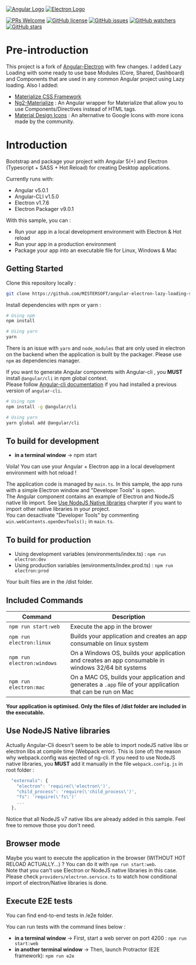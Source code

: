 [![Angular Logo](./logo-angular.jpg)](https://angular.io/) [![Electron Logo](./logo-electron.jpg)](https://electron.atom.io/)


[![PRs Welcome](https://img.shields.io/badge/PRs-welcome-brightgreen.svg?style=flat-square)](http://makeapullrequest.com)
[![GitHub license](https://img.shields.io/github/license/MISTERSOFT/angular-electron-lazy-loading-scaffold.svg)](https://github.com/MISTERSOFT/angular-electron-lazy-loading-scaffold/blob/master/LICENSE.md)
[![GitHub issues](https://img.shields.io/github/issues/MISTERSOFT/angular-electron-lazy-loading-scaffold.svg)](https://github.com/MISTERSOFT/angular-electron-lazy-loading-scaffold/issues)
[![GitHub watchers](https://img.shields.io/github/watchers/MISTERSOFT/angular-electron-lazy-loading-scaffold.svg)](https://github.com/MISTERSOFT/angular-electron-lazy-loading-scaffold/watchers)
[![GitHub stars](https://img.shields.io/github/stars/MISTERSOFT/angular-electron-lazy-loading-scaffold.svg)](https://github.com/MISTERSOFT/angular-electron-lazy-loading-scaffold/stargazers)

# Pre-introduction

This project is a fork of [Angular-Electron](https://github.com/maximegris/angular-electron) with few changes. I added Lazy Loading with some ready to use base Modules (Core, Shared, Dashboard) and Components that are used in any common Angular project using Lazy loading. Also I added:
* [Materialize CSS Framework](http://materializecss.com/)
* [Ng2-Materialize](https://www.npmjs.com/package/ng2-materialize) : An Angular wrapper for Materialize that allow you to use Components/Directives instead of HTML tags.
* [Material Design Icons](https://materialdesignicons.com/) : An alternative to Google Icons with more icons made by the community.

# Introduction

Bootstrap and package your project with Angular 5(+) and Electron (Typescript + SASS + Hot Reload) for creating Desktop applications.

Currently runs with:

- Angular v5.0.1
- Angular-CLI v1.5.0
- Electron v1.7.6
- Electron Packager v9.0.1

With this sample, you can :

- Run your app in a local development environment with Electron & Hot reload
- Run your app in a production environment
- Package your app into an executable file for Linux, Windows & Mac

## Getting Started

Clone this repository locally :

``` bash
git clone https://github.com/MISTERSOFT/angular-electron-lazy-loading-scaffold.git
```

Install dependencies with npm or yarn :

``` bash
# Using npm
npm install

# Using yarn
yarn
```

There is an issue with `yarn` and `node_modules` that are only used in electron on the backend when the application is built by the packager. Please use `npm` as dependencies manager.

If you want to generate Angular components with Angular-cli , you **MUST** install `@angular/cli` in npm global context.  
Please follow [Angular-cli documentation](https://github.com/angular/angular-cli) if you had installed a previous version of `angular-cli`.

``` bash
# Using npm
npm install -g @angular/cli

# Using yarn
yarn global add @angular/cli
```

## To build for development

- **in a terminal window** -> npm start  

Voila! You can use your Angular + Electron app in a local development environment with hot reload !

The application code is managed by `main.ts`. In this sample, the app runs with a simple Electron window and "Developer Tools" is open.  
The Angular component contains an example of Electron and NodeJS native lib import. See [Use NodeJS Native libraries](#use-nodejs-native-libraries) charpter if you want to import other native libraries in your project.  
You can desactivate "Developer Tools" by commenting `win.webContents.openDevTools();` in `main.ts`.

## To build for production

- Using development variables (environments/index.ts) :  `npm run electron:dev`
- Using production variables (environments/index.prod.ts) :  `npm run electron:prod`

Your built files are in the /dist folder.

## Included Commands

|Command|Description|
|--|--|
|`npm run start:web`| Execute the app in the brower |
|`npm run electron:linux`| Builds your application and creates an app consumable on linux system |
|`npm run electron:windows`| On a Windows OS, builds your application and creates an app consumable in windows 32/64 bit systems |
|`npm run electron:mac`|  On a MAC OS, builds your application and generates a `.app` file of your application that can be run on Mac |

**Your application is optimised. Only the files of /dist folder are included in the executable.**

## Use NodeJS Native libraries

Actually Angular-Cli doesn't seem to be able to import nodeJS native libs or electron libs at compile time (Webpack error). This is (one of) the reason why webpack.config was ejected of ng-cli.
If you need to use NodeJS native libraries, you **MUST** add it manually in the file `webpack.config.js` in root folder :

```javascript
  "externals": {
    "electron": 'require(\'electron\')',
    "child_process": 'require(\'child_process\')',
    "fs": 'require(\'fs\')'
    ...
  },
```

Notice that all NodeJS v7 native libs are already added in this sample. Feel free to remove those you don't need.

## Browser mode

Maybe you want to execute the application in the browser (WITHOUT HOT RELOAD ACTUALLY...) ? You can do it with `npm run start:web`.  
Note that you can't use Electron or NodeJS native libraries in this case. Please check `providers/electron.service.ts` to watch how conditional import of electron/Native libraries is done.

## Execute E2E tests

You can find end-to-end tests in /e2e folder.

You can run tests with the command lines below : 
- **in a terminal window** -> First, start a web server on port 4200 : `npm run start:web`  
- **in another terminal window** -> Then, launch Protractor (E2E framework): `npm run e2e`


